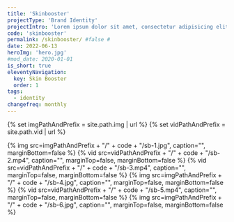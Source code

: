 ```yaml
---
title: 'Skinbooster'
projectType: 'Brand Identity'
projectIntro: 'Lorem ipsum dolor sit amet, consectetur adipisicing elit. Molestiae quia modi corrupti ullam magnam dolorum tenetur numquam beatae nostrum a. Voluptatum sed ratione corrupti dolor eaque sapiente recusandae rem eum.'
code: 'skinbooster'
permalink: /skinbooster/ #false #
date: 2022-06-13
heroImg: 'hero.jpg'
#mod_date: 2020-01-01
is_short: true
eleventyNavigation:
  key: Skin Booster
  order: 1
tags: 
  - identity
changefreq: monthly
---
```

{% set imgPathAndPrefix = site.path.img | url %}
{% set vidPathAndPrefix = site.path.vid | url %}

<!-- ## Marketing Collateral -->

{% img src=imgPathAndPrefix + "/" + code + "/sb-1.jpg", caption="", marginBottom=false %}
{% vid src=vidPathAndPrefix + "/" + code + "/sb-2.mp4", caption="", marginTop=false, marginBottom=false %}
{% vid src=vidPathAndPrefix + "/" + code + "/sb-3.mp4", caption="", marginTop=false, marginBottom=false %}
{% img src=imgPathAndPrefix + "/" + code + "/sb-4.jpg", caption="", marginTop=false, marginBottom=false %}
{% vid src=vidPathAndPrefix + "/" + code + "/sb-5.mp4", caption="", marginTop=false, marginBottom=false %}
{% img src=imgPathAndPrefix + "/" + code + "/sb-6.jpg", caption="", marginTop=false, marginBottom=false %}